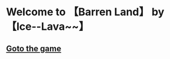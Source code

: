 # Welcome to 【Barren Land】 by 【Ice--Lava\~\~】
## [Goto the game](http://forkfg.github.io/index.html)
